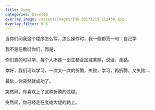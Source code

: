 ```yaml
---
title: Uweq
categories: Develop
overlay_image: /assets/images/IMG_20171215_212439.jpg 
overlay_filter: 0.5
---
```


当你们问我这个程序怎么写，怎么操作时，我一般都丢一句：自己学

我不是在敷衍你们，而是，

你们真的可以学，每个人不是一出生都会加减乘除，说话，走路。

幸好，我们可以学习，一次又一次的折腾，失败，学习，再折腾，又失败....

最后，你突然就成功了。

突然间，你喜欢上了这种折腾的过程。

突然间，你已经走在变成大佬的路上。
